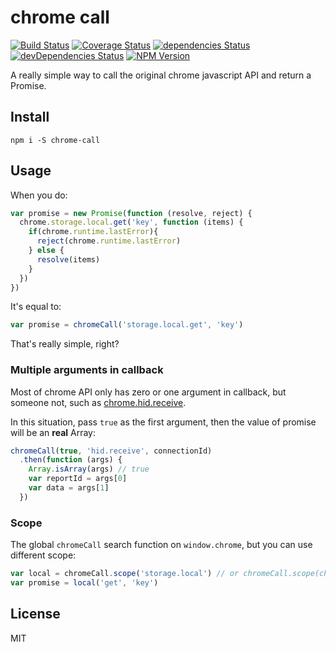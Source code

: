 # chrome call

[![Build Status](https://img.shields.io/travis/Selection-Translator/chrome-call/master.svg?style=flat-square)](https://travis-ci.org/Selection-Translator/chrome-call)
[![Coverage Status](https://img.shields.io/coveralls/Selection-Translator/chrome-call/master.svg?style=flat-square)](https://coveralls.io/github/Selection-Translator/chrome-call?branch=master)
[![dependencies Status](https://img.shields.io/david/Selection-Translator/chrome-call.svg?style=flat-square)](https://david-dm.org/Selection-Translator/chrome-call)
[![devDependencies Status](https://img.shields.io/david/dev/Selection-Translator/chrome-call.svg?style=flat-square)](https://david-dm.org/Selection-Translator/chrome-call?type=dev)
[![NPM Version](https://img.shields.io/npm/v/chrome-call.svg?style=flat-square)](https://www.npmjs.com/package/chrome-call)

A really simple way to call the original chrome javascript API and return a Promise.

## Install

```
npm i -S chrome-call
```

## Usage

When you do:

```js
var promise = new Promise(function (resolve, reject) {
  chrome.storage.local.get('key', function (items) {
    if(chrome.runtime.lastError){
      reject(chrome.runtime.lastError)
    } else {
      resolve(items)
    }
  })
})
```

It's equal to:

```js
var promise = chromeCall('storage.local.get', 'key')
```

That's really simple, right?

### Multiple arguments in callback

Most of chrome API only has zero or one argument in callback, but someone not, such as [chrome.hid.receive](https://developer.chrome.com/apps/hid#method-receive).

In this situation, pass `true` as the first argument, then the value of promise will be an __real__ Array:

```js
chromeCall(true, 'hid.receive', connectionId)
  .then(function (args) {
    Array.isArray(args) // true
    var reportId = args[0]
    var data = args[1]
  })
```

### Scope

The global `chromeCall` search function on `window.chrome`, but you can use different scope:

```js
var local = chromeCall.scope('storage.local') // or chromeCall.scope(chrome.storage.local)
var promise = local('get', 'key')
```

## License

MIT
